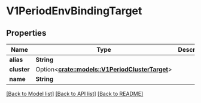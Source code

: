 # V1PeriodEnvBindingTarget

## Properties

Name | Type | Description | Notes
------------ | ------------- | ------------- | -------------
**alias** | **String** |  | 
**cluster** | Option<[**crate::models::V1PeriodClusterTarget**](v1.ClusterTarget.md)> |  | [optional]
**name** | **String** |  | 

[[Back to Model list]](../README.md#documentation-for-models) [[Back to API list]](../README.md#documentation-for-api-endpoints) [[Back to README]](../README.md)


